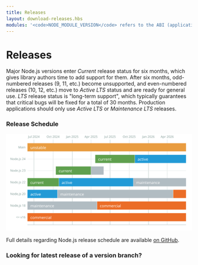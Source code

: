 ```yaml
---
title: Releases
layout: download-releases.hbs
modules: '<code>NODE_MODULE_VERSION</code> refers to the ABI (application binary interface) version number of Node.js, used to determine which versions of Node.js compiled C++ add-on binaries can be loaded in to without needing to be re-compiled. It used to be stored as hex value in earlier versions, but is now represented as an integer.'
---
```


# Releases

Major Node.js versions enter _Current_ release status for six months, which gives library authors time to add support for them.
After six months, odd-numbered releases (9, 11, etc.) become unsupported, and even-numbered releases (10, 12, etc.) move to _Active LTS_ status and are ready for general use.
_LTS_ release status is "long-term support", which typically guarantees that critical bugs will be fixed for a total of 30 months.
Production applications should only use _Active LTS_ or _Maintenance LTS_ releases.

### Release Schedule

![Releases](https://raw.githubusercontent.com/nodejs/Release/main/schedule.svg?sanitize=true)

Full details regarding Node.js release schedule are available [on GitHub](https://github.com/nodejs/release#release-schedule).

### Looking for latest release of a version branch?
